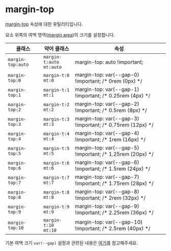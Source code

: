 # margin-top

[margin-top](https://developer.mozilla.org/en-US/docs/Web/CSS/margin-top) 속성에 대한 유틸리티입니다.

요소 위쪽의 여백 영역([margin area](https://developer.mozilla.org/en-US/docs/Web/CSS/CSS_box_model/Introduction_to_the_CSS_box_model#margin_area))의 크기를 설정합니다.

<table>
  <thead>
    <tr>
      <th scope="col">클래스</th>
      <th scope="col">약어 클래스</th>
      <th scope="col">속성</th>
    </tr>
  </thead>
  <tbody>
  <!-- margin-top: auto -->
<tr>
  <td><code>margin-top:auto</code></td>
  <td><code>margin-t:auto</code><br><code>mt:auto</code></td>
  <td><span class="code">margin-top: auto !important;</span></td>
</tr>
<tr>
  <td><code>margin-top:0</code></td>
  <td><code>margin-t:0</code><br><code>mt:0</code></td>
  <td><span class="code">margin-top: var(--gap-0) !important;</span> <span class="c:weak">/* 0rem (0px) */</span></td>
</tr>
<tr>
  <td><code>margin-top:1</code></td>
  <td><code>margin-t:1</code><br><code>mt:1</code></td>
  <td><span class="code">margin-top: var(--gap-1) !important;</span> <span class="c:weak">/* 0.25rem (4px) */</span></td>
</tr>
<tr>
  <td><code>margin-top:2</code></td>
  <td><code>margin-t:2</code><br><code>mt:2</code></td>
  <td><span class="code">margin-top: var(--gap-2) !important;</span> <span class="c:weak">/* 0.5rem (8px) */</span></td>
</tr>
<tr>
  <td><code>margin-top:3</code></td>
  <td><code>margin-t:3</code><br><code>mt:3</code></td>
  <td><span class="code">margin-top: var(--gap-3) !important;</span> <span class="c:weak">/* 0.75rem (12px) */</span></td>
</tr>
<tr>
  <td><code>margin-top:4</code></td>
  <td><code>margin-t:4</code><br><code>mt:4</code></td>
  <td><span class="code">margin-top: var(--gap-4) !important;</span> <span class="c:weak">/* 1rem (16px) */</span></td>
</tr>
<tr>
  <td><code>margin-top:5</code></td>
  <td><code>margin-t:5</code><br><code>mt:5</code></td>
  <td><span class="code">margin-top: var(--gap-5) !important;</span> <span class="c:weak">/* 1.25rem (20px) */</span></td>
</tr>
<tr>
  <td><code>margin-top:6</code></td>
  <td><code>margin-t:6</code><br><code>mt:6</code></td>
  <td><span class="code">margin-top: var(--gap-6) !important;</span> <span class="c:weak">/* 1.5rem (24px) */</span></td>
</tr>
<tr>
  <td><code>margin-top:7</code></td>
  <td><code>margin-t:7</code><br><code>mt:7</code></td>
  <td><span class="code">margin-top: var(--gap-7) !important;</span> <span class="c:weak">/* 1.75rem (28px) */</span></td>
</tr>
<tr>
  <td><code>margin-top:8</code></td>
  <td><code>margin-t:8</code><br><code>mt:8</code></td>
  <td><span class="code">margin-top: var(--gap-8) !important;</span> <span class="c:weak">/* 2rem (32px) */</span></td>
</tr>
<tr>
  <td><code>margin-top:9</code></td>
  <td><code>margin-t:9</code><br><code>mt:9</code></td>
  <td><span class="code">margin-top: var(--gap-9) !important;</span> <span class="c:weak">/* 2.25rem (36px) */</span></td>
</tr>
<tr>
  <td><code>margin-top:10</code></td>
  <td><code>margin-t:10</code><br><code>mt:10</code></td>
  <td><span class="code">margin-top: var(--gap-10) !important;</span> <span class="c:weak">/* 2.5rem (40px) */</span></td>
</tr>

  </tbody>

</table>

기본 여백 크기 `var(--gap)` 설정과 관련된 내용은 [여기](../../variables/gap.md)를 참고해주세요.
